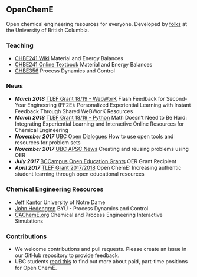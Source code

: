 ## OpenChemE

Open chemical engineering resources for everyone. Developed by [folks](team.md) at the University of British Columbia.

### Teaching

- [CHBE241 Wiki](http://wiki.ubc.ca/Course:CHBE241) Material and Energy Balances
- [CHBE241 Online Textbook](http://chbe241.github.io) Material and Energy Balances
- [CHBE356](https://opencheme.github.io/CHBE356/) Process Dynamics and Control

### News

- __*March 2018*__ [TLEF Grant 18/19 - WebWorK](https://tlef.ubc.ca/funded-proposals/entry/197/) Flash Feedback for Second-Year Engineering (FF2E): Personalized Experiential Learning with Instant Feedback Through Shared WeBWorK Resources
- __*March 2018*__ [TLEF Grant 18/19 - Python](https://tlef.ubc.ca/funded-proposals/entry/198/) Math Doesn’t Need to Be Hard: Integrating Experiential Learning and Interactive Online Resources for Chemical Engineering
- __*November 2017*__ [UBC Open Dialogues](https://open.ubc.ca/open-dialogues-how-to-use-open-tools-and-resources-for-problem-sets/) How to use open tools and resources for problem sets
- __*November 2017*__ [UBC APSC News](https://apsc.ubc.ca/news/2017/11/open-education-stories-creating-and-reusing-problems-using-oer) Creating and reusing problems using OER
- __*July 2017*__ [BCCampus Open Education Grants](https://bccampus.ca/2017/07/13/bccampus-is-pleased-to-announce-the-2017-open-education-grant-recipients/) OER Grant Recipient
- __*April 2017*__ [TLEF Grant 2017/2018](https://tlef.ubc.ca/funded-proposals/entry/19/) Open ChemE: Increasing authentic student learning through open educational resources

### Chemical Engineering Resources

- [Jeff Kantor](http://jckantor.github.io) University of Notre Dame
- [John Hedengren](http://apmonitor.com/che436/) BYU - Process Dynamics and Control
- [CAChemE.org](https://github.com/CAChemE/learn) Chemical and Process Engineering Interactive Simulations

### Contributions
- We welcome contributions and pull requests. Please create an issue in our GitHub [repository](https://github.com/OpenChemE/OpenChemE.github.io) to provide feedback.
- UBC students [read this](./team.html) to find out more about paid, part-time positions for Open ChemE.
